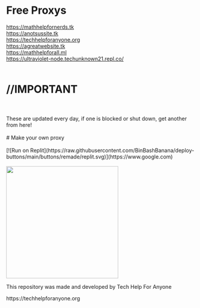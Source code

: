 # Free Proxys
<a href="https://mathhelpfornerds.tk" target="_blank">https://mathhelpfornerds.tk</a>
<br>
<a href="https://anotsussite.tk" target="_blank">https://anotsussite.tk</a>
<br>
<a href="https://techhelpforanyone.org" target="_blank">https://techhelpforanyone.org</a>
<br>
<a href="https://agreatwebsite.tk" target="_blank">https://agreatwebsite.tk</a>
<br>
<a href="https://mathhelpforall.ml" target="_blank">https://mathhelpforall.ml</a>
<br>
<a href="https://ultraviolet-node.techunknown21.repl.co/" target="_blank">https://ultraviolet-node.techunknown21.repl.co/</a>
<br>
<br>
# //IMPORTANT
<br>
<br>
These are updated every day, if one is blocked or shut down, get another from here!
<br>
<br>
# Make your own proxy
<br>
<br>
[![Run on Replit](https://raw.githubusercontent.com/BinBashBanana/deploy-buttons/main/buttons/remade/replit.svg)](https://www.google.com)
<br>
<br>
<a href="#">
<img src="https://techhelpforanyone.org/logo.png" width="300" height="300">
</a>
<p>This repository was made and developed by Tech Help For Anyone</p>
https://techhelpforanyone.org 
